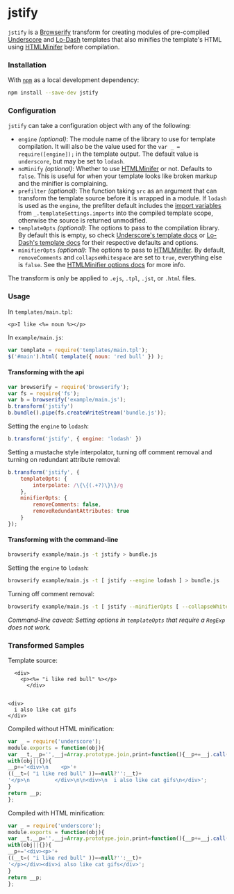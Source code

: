 jstify
======

`jstify` is a [Browserify](https://github.com/substack/node-browserify) transform for creating modules of pre-compiled [Underscore](https://github.com/jashkenas/underscore) and [Lo-Dash](https://github.com/lodash/lodash) templates that also minifies the template's HTML using [HTMLMinifer](https://github.com/kangax/html-minifier) before compilation.

### Installation ###
With [`npm`](http://npmjs.org/) as a local development dependency:

```bash
npm install --save-dev jstify
```


### Configuration ###

`jstify` can take a configuration object with any of the following:

* `engine` _(optional)_: The module name of the library to use for template compilation. It will also be the value used for the `var _ = require([engine]);` in the template output. The default value is `underscore`, but may be set to `lodash`.
* `noMinify` _(optional)_: Whether to use [HTMLMinifer](https://github.com/kangax/html-minifier) or not. Defaults to `false`. This is useful for when your template looks like broken markup and the minifier is complaining.
* `prefilter` _(optional)_: The function taking `src` as an argument that can transform the template source before it is wrapped in a module. If `lodash` is used as the `engine`, the prefilter default includes the [import variables](http://lodash.com/docs#templateSettings_imports) from `_.templateSettings.imports` into the compiled template scope, otherwise the source is returned unmodified.
* `templateOpts` _(optional)_: The options to pass to the compilation library. By default this is empty, so check [Underscore's template docs](http://underscorejs.org/#template) or [Lo-Dash's template docs](http://lodash.com/docs#template) for their respective defaults and options.
* `minifierOpts` _(optional)_: The options to pass to [HTMLMinifer](https://github.com/kangax/html-minifier). By default, `removeComments` and `collapseWhitespace` are set to `true`, everything else is `false`. See the [HTMLMinifier options docs](http://perfectionkills.com/experimenting-with-html-minifier/#options) for more info.

The transform is only be applied to `.ejs`, `.tpl`, `.jst`, or `.html` files.

### Usage ###

In `templates/main.tpl`:
```html+erb
<p>I like <%= noun %></p>
```

In `example/main.js`:
```js
var template = require('templates/main.tpl');
$('#main').html( template({ noun: 'red bull' }) );
```

#### Transforming with the api ####

```js
var browserify = require('browserify');
var fs = require('fs');
var b = browserify('example/main.js');
b.transform('jstify')
b.bundle().pipe(fs.createWriteStream('bundle.js'));
```

Setting the `engine` to `lodash`:
```js
b.transform('jstify', { engine: 'lodash' })
```

Setting a mustache style interpolator, turning off comment removal and turning on redundant attribute removal:
```js
b.transform('jstify', {
    templateOpts: {
        interpolate: /\{\{(.+?)\}\}/g
    },
    minifierOpts: {
        removeComments: false,
        removeRedundantAttributes: true
    }
});
```

#### Transforming with the command-line ####

```bash
browserify example/main.js -t jstify > bundle.js
```

Setting the `engine` to `lodash`:
```bash
browserify example/main.js -t [ jstify --engine lodash ] > bundle.js
```

Turning off comment removal:
```bash
browserify example/main.js -t [ jstify --minifierOpts [ --collapseWhitespace 0 ] ] > bundle.js
```

_Command-line caveat: Setting options in `templateOpts` that require a `RegExp` does not work._

### Transformed Samples ###

Template source:
```html+erb
  <div>
    <p><%= "i like red bull" %></p>
      </div>


<div>
  i also like cat gifs
</div>
```

Compiled without HTML minification:
```js
var _ = require('underscore');
module.exports = function(obj){
var __t,__p='',__j=Array.prototype.join,print=function(){__p+=__j.call(arguments,'');};
with(obj||{}){
__p+='<div>\n    <p>'+
((__t=( "i like red bull" ))==null?'':__t)+
'</p>\n        </div>\n\n<div>\n  i also like cat gifs\n</div>';
}
return __p;
};
```

Compiled with HTML minification:
```js
var _ = require('underscore');
module.exports = function(obj){
var __t,__p='',__j=Array.prototype.join,print=function(){__p+=__j.call(arguments,'');};
with(obj||{}){
__p+='<div><p>'+
((__t=( "i like red bull" ))==null?'':__t)+
'</p></div><div>i also like cat gifs</div>';
}
return __p;
};
```
